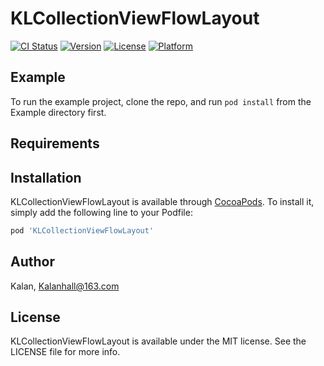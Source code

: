 # KLCollectionViewFlowLayout

[![CI Status](https://img.shields.io/travis/574068650@qq.com/KLCollectionViewFlowLayout.svg?style=flat)](https://travis-ci.org/574068650@qq.com/KLCollectionViewFlowLayout)
[![Version](https://img.shields.io/cocoapods/v/KLCollectionViewFlowLayout.svg?style=flat)](https://cocoapods.org/pods/KLCollectionViewFlowLayout)
[![License](https://img.shields.io/cocoapods/l/KLCollectionViewFlowLayout.svg?style=flat)](https://cocoapods.org/pods/KLCollectionViewFlowLayout)
[![Platform](https://img.shields.io/cocoapods/p/KLCollectionViewFlowLayout.svg?style=flat)](https://cocoapods.org/pods/KLCollectionViewFlowLayout)

## Example

To run the example project, clone the repo, and run `pod install` from the Example directory first.

## Requirements

## Installation

KLCollectionViewFlowLayout is available through [CocoaPods](https://cocoapods.org). To install
it, simply add the following line to your Podfile:

```ruby
pod 'KLCollectionViewFlowLayout'
```

## Author

Kalan, Kalanhall@163.com

## License

KLCollectionViewFlowLayout is available under the MIT license. See the LICENSE file for more info.
